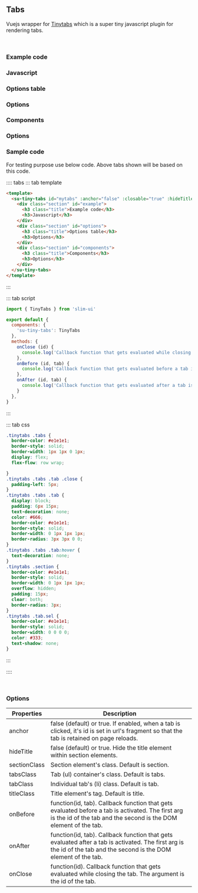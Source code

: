 
## Tabs

Vuejs wrapper for [Tinytabs](https://github.com/knadh/tinytabs) which is a super tiny javascript plugin for rendering tabs.

<br>
<div>
  <su-tiny-tabs id="mytabs" :anchor="false" :closable="true" :hideTitle="false" @on-close="onClose" @on-before="onBefore" @on-after="onAfter">
    <div class="section" id="example">
      <h3 class="title">Example code</h3>
      <h3>Javascript</h3>
    </div>
    <div class="section" id="options">
      <h3 class="title">Options table</h3>
      <h3>Options</h3>
    </div>
    <div class="section" id="components">
      <h3 class="title">Components</h3>
      <h3>Options</h3>
    </div>
  </su-tiny-tabs>
</div>

<script>
export default {
  methods: {
    onClose (id) {
      console.log('Callback function that gets evaluated while closing the tab', id)
    },
    onBefore (id, tab) {
      console.log('Callback function that gets evaluated before a tab is activated', id, tab)
    },
    onAfter (id, tab) {
      console.log('Callback function that gets evaluated after a tab is activated', id, tab)
    }
  }
}
</script>

<style>
.tinytabs .tabs {
  border-color: #e1e1e1;
  border-style: solid;
  border-width: 1px 1px 0 1px;
  display: flex;
  flex-flow: row wrap;

}
.tinytabs .tabs .tab .close {
  padding-left: 5px;
}
.tinytabs .tabs .tab {
  display: block;
  padding: 6px 15px;
  text-decoration: none;
  color: #666;
  border-color: #e1e1e1;
  border-style: solid;
  border-width: 0 1px 1px 1px;
  border-radius: 3px 3px 0 0;
}
.tinytabs .tabs .tab:hover {
  text-decoration: none;
}
.tinytabs .section {
  border-color: #e1e1e1;
  border-style: solid;
  border-width: 0 1px 1px 1px;
  overflow: hidden;
  padding: 15px;
  clear: both;
  border-radius: 3px;
}
.tinytabs .tab.sel {
  border-color: #e1e1e1;
  border-style: solid;
  border-width: 0 0 0 0;
  color: #333;
  text-shadow: none;
}
</style>

### Sample code

For testing purpose use below code. Above tabs shown will be based on this code.

:::: tabs
::: tab template

```html
<template>
  <su-tiny-tabs id="mytabs" :anchor="false" :closable="true" :hideTitle="false" @on-close="onClose" @on-before="onBefore" @on-after="onAfter">
    <div class="section" id="example">
      <h3 class="title">Example code</h3>
      <h3>Javascript</h3>
    </div>
    <div class="section" id="options">
      <h3 class="title">Options table</h3>
      <h3>Options</h3>
    </div>
    <div class="section" id="components">
      <h3 class="title">Components</h3>
      <h3>Options</h3>
    </div>
  </su-tiny-tabs>
</template>
```
:::

::: tab script
```js
import { TinyTabs } from 'slim-ui'

export default {
  components: {
    'su-tiny-tabs': TinyTabs
  },
  methods: {
    onClose (id) {
      console.log('Callback function that gets evaluated while closing the tab', id)
    },
    onBefore (id, tab) {
      console.log('Callback function that gets evaluated before a tab is activated', id, tab)
    },
    onAfter (id, tab) {
      console.log('Callback function that gets evaluated after a tab is activated', id, tab)
    }
  },
}
```
:::

::: tab css
```css
.tinytabs .tabs {
  border-color: #e1e1e1;
  border-style: solid;
  border-width: 1px 1px 0 1px;
  display: flex;
  flex-flow: row wrap;

}
.tinytabs .tabs .tab .close {
  padding-left: 5px;
}
.tinytabs .tabs .tab {
  display: block;
  padding: 6px 15px;
  text-decoration: none;
  color: #666;
  border-color: #e1e1e1;
  border-style: solid;
  border-width: 0 1px 1px 1px;
  border-radius: 3px 3px 0 0;
}
.tinytabs .tabs .tab:hover {
  text-decoration: none;
}
.tinytabs .section {
  border-color: #e1e1e1;
  border-style: solid;
  border-width: 0 1px 1px 1px;
  overflow: hidden;
  padding: 15px;
  clear: both;
  border-radius: 3px;
}
.tinytabs .tab.sel {
  border-color: #e1e1e1;
  border-style: solid;
  border-width: 0 0 0 0;
  color: #333;
  text-shadow: none;
}
```
:::

::::

<br>

### Options
| Properties   | Description
|--------------|---------------------------------------------------------------------------------------------------------------------------------------------------------------------------------------------------------------------------------|
| anchor       | false (default) or true. If enabled, when a tab is clicked, it's id is set in url's fragment so that the tab is retained on page reloads.                                                                                       |
| hideTitle    | false (default) or true. Hide the title element within section elements.                                                                                                                                                          |
| sectionClass | Section element's class. Default is section.                                                                                                                                                                                    |
| tabsClass    | Tab (ul) container's class. Default is tabs.                                                                                                                                                                                    |
| tabClass     | Individual tab's (li) class. Default is tab.                                                                                                                                                                                    |
| titleClass   | Title element's tag. Default is title.                                                                                                                                                                                          |
| onBefore       | function(id, tab). Callback function that gets evaluated before a tab is activated. The first arg is the id of the tab and the second is the DOM element of the tab.                                                            |
| onAfter        | function(id, tab). Callback function that gets evaluated after a tab is activated. The first arg is the id of the tab and the second is the DOM element of the tab.                                                             |
| onClose        | function(id). Callback function that gets evaluated while closing the tab. The argument is the id of the tab.                                                             |

